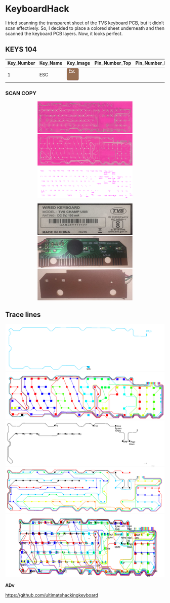 # KeyboardHack





I tried scanning the transparent sheet of the TVS keyboard PCB, but it didn’t scan effectively.
So, I decided to place a colored sheet underneath and then scanned the keyboard PCB layers.
Now, it looks perfect.


## KEYS 104


| Key_Number | Key_Name | Key_Image| Pin_Number_Top  | Pin_Number_Bot  | Pin_Description |
| --- |  --- | --- | --- |  --- | --- |
| 1 | ESC | <img src="KEYS/001.png" width="40" height="40"> |   |    |   |


### SCAN COPY

<p align="center">
  <img src="Scan_copy/F_thumbnail.png" width="300" height="100">
  <img src="Scan_copy/B_thumbnail.png" width="300" height="100">
  <img src="Scan_copy/Key_map.png" width="300" height="100">
</p>



<p align="center">
  <img src="Scan_copy/Tvs_model.jpeg" width="300" height="100">
  <img src="Scan_copy/Tvs_pcb.jpeg" width="300" height="100">
  <img src="Scan_copy/Tvs_pcb_B.jpeg" width="300" height="100">
</p>




## Trace lines


<p align="center">
  <img src="Scan_copy/gif/B_18.gif">
  <img src="Scan_copy/gif/B_18_KEY.gif">
  <img src="Scan_copy/gif/F_8.gif">
  <img src="Scan_copy/gif/F_8_KEY.gif">
  <img src="Scan_copy/gif/PIN_18_8_JOIN.png" width="1000" height="200">
</p>










**ADv**

https://github.com/ultimatehackingkeyboard

